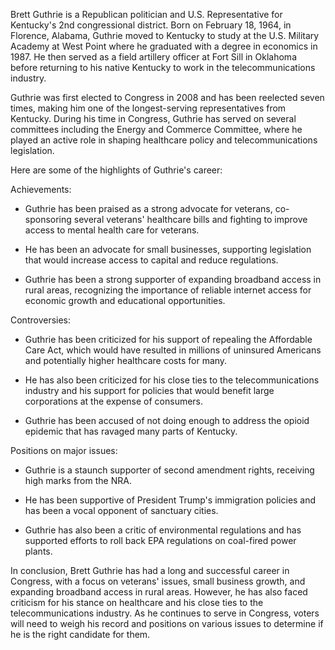 Brett Guthrie is a Republican politician and U.S. Representative for Kentucky's 2nd congressional district. Born on February 18, 1964, in Florence, Alabama, Guthrie moved to Kentucky to study at the U.S. Military Academy at West Point where he graduated with a degree in economics in 1987. He then served as a field artillery officer at Fort Sill in Oklahoma before returning to his native Kentucky to work in the telecommunications industry.

Guthrie was first elected to Congress in 2008 and has been reelected seven times, making him one of the longest-serving representatives from Kentucky. During his time in Congress, Guthrie has served on several committees including the Energy and Commerce Committee, where he played an active role in shaping healthcare policy and telecommunications legislation.

Here are some of the highlights of Guthrie's career:

Achievements:

- Guthrie has been praised as a strong advocate for veterans, co-sponsoring several veterans' healthcare bills and fighting to improve access to mental health care for veterans.

- He has been an advocate for small businesses, supporting legislation that would increase access to capital and reduce regulations.

- Guthrie has been a strong supporter of expanding broadband access in rural areas, recognizing the importance of reliable internet access for economic growth and educational opportunities.

Controversies:

- Guthrie has been criticized for his support of repealing the Affordable Care Act, which would have resulted in millions of uninsured Americans and potentially higher healthcare costs for many.

- He has also been criticized for his close ties to the telecommunications industry and his support for policies that would benefit large corporations at the expense of consumers.

- Guthrie has been accused of not doing enough to address the opioid epidemic that has ravaged many parts of Kentucky.

Positions on major issues:

- Guthrie is a staunch supporter of second amendment rights, receiving high marks from the NRA.

- He has been supportive of President Trump's immigration policies and has been a vocal opponent of sanctuary cities.

- Guthrie has also been a critic of environmental regulations and has supported efforts to roll back EPA regulations on coal-fired power plants.

In conclusion, Brett Guthrie has had a long and successful career in Congress, with a focus on veterans' issues, small business growth, and expanding broadband access in rural areas. However, he has also faced criticism for his stance on healthcare and his close ties to the telecommunications industry. As he continues to serve in Congress, voters will need to weigh his record and positions on various issues to determine if he is the right candidate for them.
